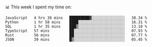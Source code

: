 📊 This week I spent my time on:
<!--START_SECTION:waka-->

```text
JavaScript   4 hrs 38 mins   █████████▓░░░░░░░░░░░░░░░   38.34 %
Python       1 hr 58 mins    ████░░░░░░░░░░░░░░░░░░░░░   16.31 %
SQL          1 hr 35 mins    ███▒░░░░░░░░░░░░░░░░░░░░░   13.10 %
TypeScript   57 mins         ██░░░░░░░░░░░░░░░░░░░░░░░   07.93 %
Rust         56 mins         ██░░░░░░░░░░░░░░░░░░░░░░░   07.77 %
JSON         39 mins         █▒░░░░░░░░░░░░░░░░░░░░░░░   05.45 %
```

<!--END_SECTION:waka-->

